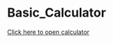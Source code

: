 # Basic_Calculator 
<a href="https://siddhant2002.github.io/Basic_Calculator/" target="_blank">Click here to open calculator</a>
